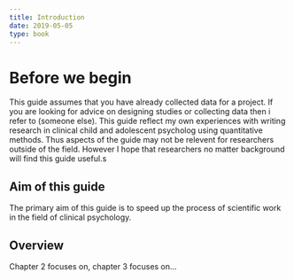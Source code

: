 ```yaml
---
title: Introduction
date: 2019-05-05
type: book
---
```


# Before we begin
This guide assumes that you have already collected data for a project. If you are looking for advice on designing studies or collecting data then i refer to (someone else). This guide reflect my own experiences with writing research in clinical child and adolescent psycholog using quantitative methods. Thus aspects of the guide may not be relevent for researchers outside of the field. However I hope that researchers no matter background will find this guide useful.s

## Aim of this guide
The primary aim of this guide is to speed up the process of scientific work in the field of clinical psychology.

## Overview

Chapter 2 focuses on, chapter 3 focuses on...

